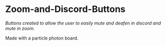 # Zoom-and-Discord-Buttons

*Buttons created to allow the user to easily mute and deafen in discord and mute in zoom.*

Made with a particle photon board.

